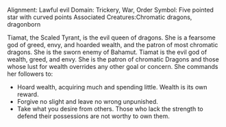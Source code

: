 Alignment: Lawful evil
Domain: Trickery, War, Order
Symbol: Five pointed star with curved points
Associated Creatures:Chromatic dragons, dragonborn

Tiamat, the Scaled Tyrant, is the evil queen of dragons. She is a fearsome god of greed, envy, and hoarded wealth, and the patron of most chromatic dragons. She is the sworn enemy of Bahamut. Tiamat is the evil god of wealth, greed, and envy. She is the patron of chromatic Dragons and those whose lust for wealth overrides any other goal or concern. She commands her followers to:

- Hoard wealth, acquiring much and spending little. Wealth is its own reward.
- Forgive no slight and leave no wrong unpunished.
- Take what you desire from others. Those who lack the strength to defend their possessions are not worthy to own them.